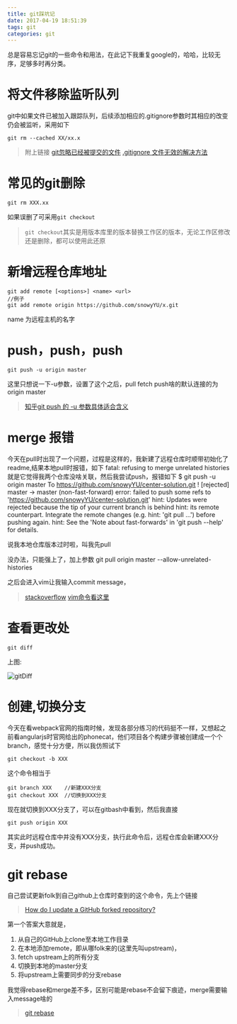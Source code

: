 ```yaml
---
title: git踩坑记
date: 2017-04-19 18:51:39
tags: git
categories: git
---
```


总是容易忘记git的一些命令和用法，在此记下我重复google的，哈哈，比较无序，足够多时再分类。
<!--more-->

# 将文件移除监听队列 #
git中如果文件已被加入跟踪队列，后续添加相应的.gitignore参数时其相应的改变仍会被监听，采用如下

    git rm --cached XX/xx.x

>附上链接
>[git忽略已经被提交的文件](https://segmentfault.com/q/1010000000430426)
>[.gitignore 文件无效的解决方法](http://www.ifeegoo.com/git-code-management-dot-gitignore-file-has-no-effect-solution.html)

# 常见的git删除 #

    git rm XXX.xx

如果误删了可采用`git checkout`
>`git checkout`其实是用版本库里的版本替换工作区的版本，无论工作区修改还是删除，都可以使用此还原

# 新增远程仓库地址 #

    git add remote [<options>] <name> <url>
    //例子
    git add remote origin https://github.com/snowyYU/x.git

name 为远程主机的名字

# push，push，push #

    git push -u origin master

这里只想说一下-u参数，设置了这个之后，pull fetch push啥的默认连接的为origin master

>[知乎git push 的 -u 参数具体适合含义](https://www.zhihu.com/question/20019419)

# merge 报错 #

今天在pull时出现了一个问题，过程是这样的，我新建了远程仓库时顺带初始化了readme,结果本地pull时报错，如下
    fatal: refusing to merge unrelated histories
就是它觉得我两个仓库没啥关联，然后我尝试push，报错如下
    $ git push -u origin master
    To https://github.com/snowyYU/center-solution.git
    ! [rejected]        master -> master (non-fast-forward)
    error: failed to push some refs to 'https://github.com/snowyYU/center-solution.git'
    hint: Updates were rejected because the tip of your current branch is behind
    hint: its remote counterpart. Integrate the remote changes (e.g.
    hint: 'git pull ...') before pushing again.
    hint: See the 'Note about fast-forwards' in 'git push --help' for details.

说我本地仓库版本过时啦，叫我先pull

没办法，只能强上了，加上参数
    git pull origin master --allow-unrelated-histories

之后会进入vim让我输入commit message，
>[stackoverflow](https://stackoverflow.com/questions/37937984/git-refusing-to-merge-unrelated-histories)
>[vim命令看这里](http://www.jianshu.com/p/eae20fcde419)

    
# 查看更改处 #

    git diff

上图:

![gitDiff](http://i.imgur.com/QJamb2Z.jpg)

# 创建,切换分支 #

今天在看webpack官网的指南时候，发现各部分练习的代码挺不一样，又想起之前看angularjs时官网给出的phonecat，他们项目各个构建步骤被创建成一个个branch，感觉十分方便，所以我仿照试下

    git checkout -b XXX

这个命令相当于

    git branch XXX    //新建XXX分支
    git checkout XXX  //切换到XXX分支

现在就切换到XXX分支了，可以在gitbash中看到，然后我直接
    
    git push origin XXX

其实此时远程仓库中并没有XXX分支，执行此命令后，远程仓库会新建XXX分支，并push成功。 

# git rebase #

自己尝试更新folk到自己github上仓库时查到的这个命令，先上个链接

>[How do I update a GitHub forked repository?](https://stackoverflow.com/questions/7244321/how-do-i-update-a-github-forked-repository)

第一个答案大意就是，

1. 从自己的GitHub上clone至本地工作目录
2. 在本地添加remote，即从哪folk来的(这里先叫upstream)，
3. fetch upstream上的所有分支
4. 切换到本地的master分支
5. 将upstream上需要同步的分支rebase

我觉得rebase和merge差不多，区别可能是rebase不会留下痕迹，merge需要输入message啥的

>[git rebase](http://blog.csdn.net/hudashi/article/details/7664631/)
